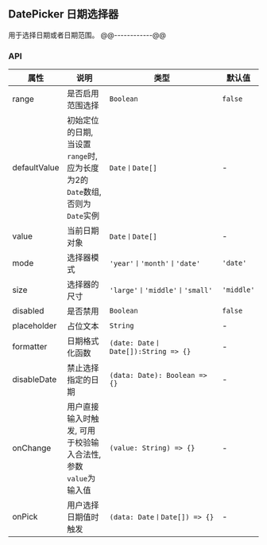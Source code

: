 ## DatePicker 日期选择器
用于选择日期或者日期范围。
@@------------@@
### API
属性 | 说明 | 类型 | 默认值
-----|------| ---- | ---
range | 是否启用范围选择 | ```Boolean``` | ```false```
defaultValue | 初始定位的日期, 当设置```range```时, 应为长度为2的```Date```数组,否则为```Date```实例 | ```Date丨Date[]``` | -
value | 当前日期对象 | ```Date丨Date[]``` | -
mode | 选择器模式 | ```'year'丨'month'丨'date'``` | ```'date'```
size | 选择器的尺寸 | ```'large'丨'middle'丨'small'``` | ```'middle'```
disabled | 是否禁用 | ```Boolean``` | ```false``` 
placeholder | 占位文本 | ```String``` | -
formatter | 日期格式化函数 | ```(date: Date丨Date[]):String => {}``` | -
disableDate | 禁止选择指定的日期 | ```(data: Date): Boolean => {}```  | -
onChange | 用户直接输入时触发, 可用于校验输入合法性, 参数```value```为输入值 | ```(value: String) => {}``` | -
onPick | 用户选择日期值时触发 | ```(data: Date丨Date[]) => {} ``` | -